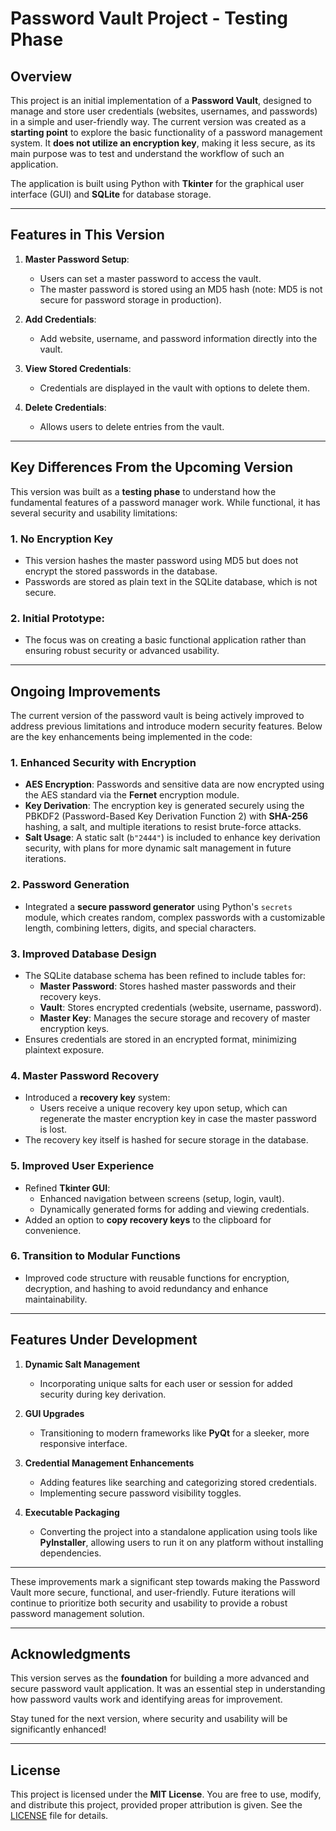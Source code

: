 
# Password Vault Project - Testing Phase

## Overview

This project is an initial implementation of a **Password Vault**, designed to manage and store user credentials (websites, usernames, and passwords) in a simple and user-friendly way. The current version was created as a **starting point** to explore the basic functionality of a password management system. It **does not utilize an encryption key**, making it less secure, as its main purpose was to test and understand the workflow of such an application.

The application is built using Python with **Tkinter** for the graphical user interface (GUI) and **SQLite** for database storage.

---

## Features in This Version

1. **Master Password Setup**: 
   - Users can set a master password to access the vault.
   - The master password is stored using an MD5 hash (note: MD5 is not secure for password storage in production).
   
2. **Add Credentials**:
   - Add website, username, and password information directly into the vault.

3. **View Stored Credentials**:
   - Credentials are displayed in the vault with options to delete them.

4. **Delete Credentials**:
   - Allows users to delete entries from the vault.

---

## Key Differences From the Upcoming Version

This version was built as a **testing phase** to understand how the fundamental features of a password manager work. While functional, it has several security and usability limitations:

### 1. **No Encryption Key**
   - This version hashes the master password using MD5 but does not encrypt the stored passwords in the database. 
   - Passwords are stored as plain text in the SQLite database, which is not secure.

### 2. **Initial Prototype**:
   - The focus was on creating a basic functional application rather than ensuring robust security or advanced usability.

---

## Ongoing Improvements

The current version of the password vault is being actively improved to address previous limitations and introduce modern security features. Below are the key enhancements being implemented in the code:

### 1. **Enhanced Security with Encryption**
   - **AES Encryption**: Passwords and sensitive data are now encrypted using the AES standard via the **Fernet** encryption module.
   - **Key Derivation**: The encryption key is generated securely using the PBKDF2 (Password-Based Key Derivation Function 2) with **SHA-256** hashing, a salt, and multiple iterations to resist brute-force attacks.
   - **Salt Usage**: A static salt (`b"2444"`) is included to enhance key derivation security, with plans for more dynamic salt management in future iterations.

### 2. **Password Generation**
   - Integrated a **secure password generator** using Python's `secrets` module, which creates random, complex passwords with a customizable length, combining letters, digits, and special characters.

### 3. **Improved Database Design**
   - The SQLite database schema has been refined to include tables for:
     - **Master Password**: Stores hashed master passwords and their recovery keys.
     - **Vault**: Stores encrypted credentials (website, username, password).
     - **Master Key**: Manages the secure storage and recovery of master encryption keys.
   - Ensures credentials are stored in an encrypted format, minimizing plaintext exposure.

### 4. **Master Password Recovery**
   - Introduced a **recovery key** system:
     - Users receive a unique recovery key upon setup, which can regenerate the master encryption key in case the master password is lost.
   - The recovery key itself is hashed for secure storage in the database.

### 5. **Improved User Experience**
   - Refined **Tkinter GUI**:
     - Enhanced navigation between screens (setup, login, vault).
     - Dynamically generated forms for adding and viewing credentials.
   - Added an option to **copy recovery keys** to the clipboard for convenience.

### 6. **Transition to Modular Functions**
   - Improved code structure with reusable functions for encryption, decryption, and hashing to avoid redundancy and enhance maintainability.

---

## Features Under Development
1. **Dynamic Salt Management**
   - Incorporating unique salts for each user or session for added security during key derivation.

2. **GUI Upgrades**
   - Transitioning to modern frameworks like **PyQt** for a sleeker, more responsive interface.

3. **Credential Management Enhancements**
   - Adding features like searching and categorizing stored credentials.
   - Implementing secure password visibility toggles.

4. **Executable Packaging**
   - Converting the project into a standalone application using tools like **PyInstaller**, allowing users to run it on any platform without installing dependencies.

---

These improvements mark a significant step towards making the Password Vault more secure, functional, and user-friendly. Future iterations will continue to prioritize both security and usability to provide a robust password management solution.


---

## Acknowledgments

This version serves as the **foundation** for building a more advanced and secure password vault application. It was an essential step in understanding how password vaults work and identifying areas for improvement.

Stay tuned for the next version, where security and usability will be significantly enhanced!

---

## License

This project is licensed under the **MIT License**. You are free to use, modify, and distribute this project, provided proper attribution is given. See the [LICENSE](LICENSE) file for details.

